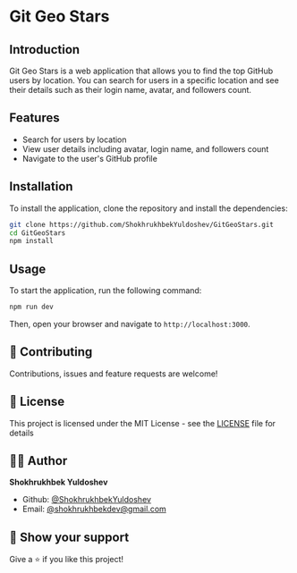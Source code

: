 # Git Geo Stars

## Introduction

Git Geo Stars is a web application that allows you to find the top GitHub users by location. You can search for users in a specific location and see their details such as their login name, avatar, and followers count.

## Features

-   Search for users by location
-   View user details including avatar, login name, and followers count
-   Navigate to the user's GitHub profile

## Installation

To install the application, clone the repository and install the dependencies:

```bash
git clone https://github.com/ShokhrukhbekYuldoshev/GitGeoStars.git
cd GitGeoStars
npm install
```

## Usage

To start the application, run the following command:

```bash
npm run dev
```

Then, open your browser and navigate to `http://localhost:3000`.

## 🤝 Contributing

Contributions, issues and feature requests are welcome!

## 📝 License

This project is licensed under the MIT License - see the [LICENSE](LICENSE) file for details

## 👨‍💻 Author

**Shokhrukhbek Yuldoshev**

-   Github: [@ShokhrukhbekYuldoshev](https://github.com/ShokhrukhbekYuldoshev)
-   Email: [@shokhrukhbekdev@gmail.com](mailto:shokhrukhbekdev@gmail.com)

## 🌟 Show your support

Give a ⭐️ if you like this project!

